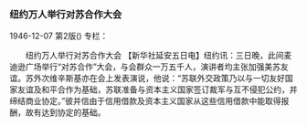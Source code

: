 ### 纽约万人举行对苏合作大会

1946-12-07
第2版()
专栏：

　　纽约万人举行对苏合作大会
    【新华社延安五日电】纽约讯：三日晚，此间麦迪逊广场举行“对苏合作”大会，与会群众一万五千人，演讲者均主张加强美苏友谊。苏外次维辛斯基亦在会上发表演说，他说：“苏联外交政策乃以与一切友好国家友谊及和平合作为基础，苏联准备与资本主义国家签订裁军与互不侵犯公约，并缔结商业协定。”彼并信由于信用借款及资本主义国家从这些信用借款中能取得报酬，故有达到协定的基础。
